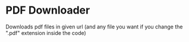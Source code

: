 # PDF Downloader

Downloads pdf files in given url
(and any file you want if you change the ".pdf" extension inside the code)

